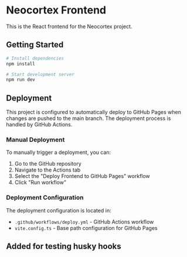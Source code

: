 # Neocortex Frontend

This is the React frontend for the Neocortex project.

## Getting Started

```bash
# Install dependencies
npm install

# Start development server
npm run dev
```

## Deployment

This project is configured to automatically deploy to GitHub Pages when changes
are pushed to the main branch. The deployment process is handled by GitHub
Actions.

### Manual Deployment

To manually trigger a deployment, you can:

1. Go to the GitHub repository
2. Navigate to the Actions tab
3. Select the "Deploy Frontend to GitHub Pages" workflow
4. Click "Run workflow"

### Deployment Configuration

The deployment configuration is located in:

- `.github/workflows/deploy.yml` - GitHub Actions workflow
- `vite.config.ts` - Base path configuration for GitHub Pages

## Added for testing husky hooks
